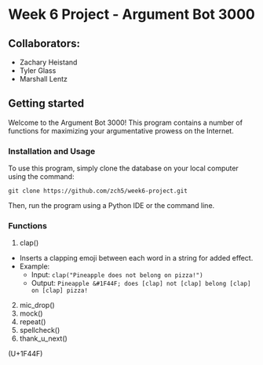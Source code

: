 # Week 6 Project - Argument Bot 3000

## Collaborators:

* Zachary Heistand
* Tyler Glass
* Marshall Lentz

## Getting started

Welcome to the Argument Bot 3000! This program contains a number of functions for maximizing your argumentative prowess on the Internet.

### Installation and Usage

To use this program, simply clone the database on your local computer using the command:

`git clone https://github.com/zch5/week6-project.git`

Then, run the program using a Python IDE or the command line.

### Functions

1. clap()
  * Inserts a clapping emoji between each word in a string for added effect.
  * Example:
    * Input: `clap("Pineapple does not belong on pizza!")`
    * Output: `Pineapple &#1F44F; does [clap] not [clap] belong [clap] on [clap] pizza!`
2. mic_drop()
3. mock()
4. repeat()
5. spellcheck()
6. thank_u_next()

(U+1F44F)
